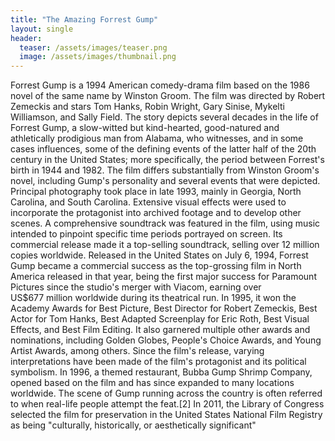 ```yaml
---
title: "The Amazing Forrest Gump"
layout: single
header:
  teaser: /assets/images/teaser.png
  image: /assets/images/thumbnail.png
---
```


Forrest Gump is a 1994 American comedy-drama film based on the 1986 novel of the same name by Winston Groom. The film was directed by Robert Zemeckis and stars Tom Hanks, Robin Wright, Gary Sinise, Mykelti Williamson, and Sally Field. The story depicts several decades in the life of Forrest Gump, a slow-witted but kind-hearted, good-natured and athletically prodigious man from Alabama, who witnesses, and in some cases influences, some of the defining events of the latter half of the 20th century in the United States; more specifically, the period between Forrest's birth in 1944 and 1982. The film differs substantially from Winston Groom's novel, including Gump's personality and several events that were depicted.
Principal photography took place in late 1993, mainly in Georgia, North Carolina, and South Carolina. Extensive visual effects were used to incorporate the protagonist into archived footage and to develop other scenes. A comprehensive soundtrack was featured in the film, using music intended to pinpoint specific time periods portrayed on screen. Its commercial release made it a top-selling soundtrack, selling over 12 million copies worldwide.
Released in the United States on July 6, 1994, Forrest Gump became a commercial success as the top-grossing film in North America released in that year, being the first major success for Paramount Pictures since the studio's merger with Viacom, earning over US$677 million worldwide during its theatrical run. In 1995, it won the Academy Awards for Best Picture, Best Director for Robert Zemeckis, Best Actor for Tom Hanks, Best Adapted Screenplay for Eric Roth, Best Visual Effects, and Best Film Editing. It also garnered multiple other awards and nominations, including Golden Globes, People's Choice Awards, and Young Artist Awards, among others. Since the film's release, varying interpretations have been made of the film's protagonist and its political symbolism. In 1996, a themed restaurant, Bubba Gump Shrimp Company, opened based on the film and has since expanded to many locations worldwide. The scene of Gump running across the country is often referred to when real-life people attempt the feat.[2] In 2011, the Library of Congress selected the film for preservation in the United States National Film Registry as being "culturally, historically, or aesthetically significant"